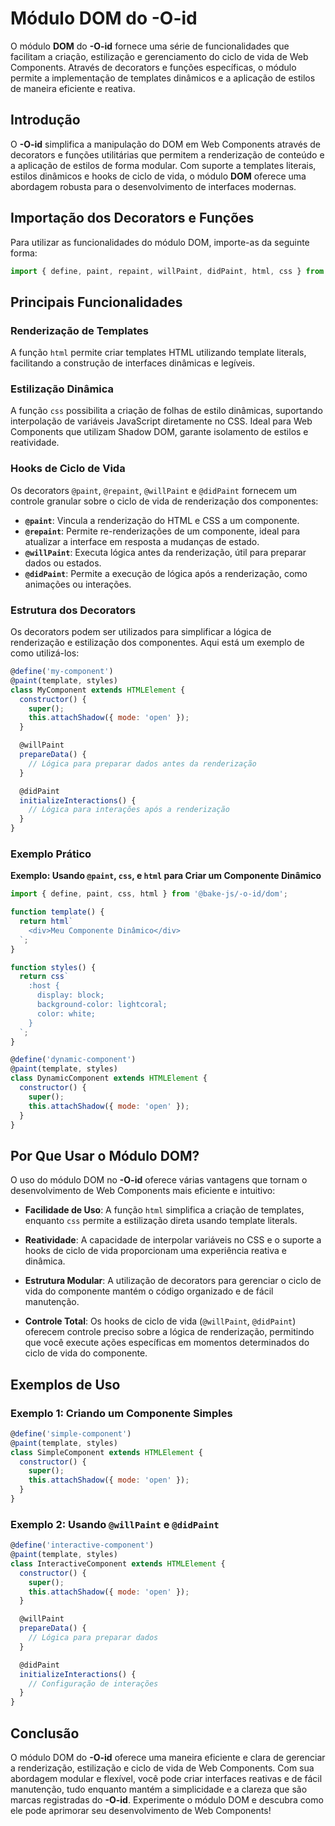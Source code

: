 # Módulo DOM do **-O-id**

O módulo **DOM** do **-O-id** fornece uma série de funcionalidades que facilitam a criação, estilização e gerenciamento do ciclo de vida de Web Components. Através de decorators e funções específicas, o módulo permite a implementação de templates dinâmicos e a aplicação de estilos de maneira eficiente e reativa.

## Introdução

O **-O-id** simplifica a manipulação do DOM em Web Components através de decorators e funções utilitárias que permitem a renderização de conteúdo e a aplicação de estilos de forma modular. Com suporte a templates literais, estilos dinâmicos e hooks de ciclo de vida, o módulo **DOM** oferece uma abordagem robusta para o desenvolvimento de interfaces modernas.

## Importação dos Decorators e Funções

Para utilizar as funcionalidades do módulo DOM, importe-as da seguinte forma:

```javascript
import { define, paint, repaint, willPaint, didPaint, html, css } from '@bake-js/-o-id/dom';
```

## Principais Funcionalidades

### Renderização de Templates

A função `html` permite criar templates HTML utilizando template literals, facilitando a construção de interfaces dinâmicas e legíveis.

### Estilização Dinâmica

A função `css` possibilita a criação de folhas de estilo dinâmicas, suportando interpolação de variáveis JavaScript diretamente no CSS. Ideal para Web Components que utilizam Shadow DOM, garante isolamento de estilos e reatividade.

### Hooks de Ciclo de Vida

Os decorators `@paint`, `@repaint`, `@willPaint` e `@didPaint` fornecem um controle granular sobre o ciclo de vida de renderização dos componentes:

- **`@paint`**: Vincula a renderização do HTML e CSS a um componente.
- **`@repaint`**: Permite re-renderizações de um componente, ideal para atualizar a interface em resposta a mudanças de estado.
- **`@willPaint`**: Executa lógica antes da renderização, útil para preparar dados ou estados.
- **`@didPaint`**: Permite a execução de lógica após a renderização, como animações ou interações.

### Estrutura dos Decorators

Os decorators podem ser utilizados para simplificar a lógica de renderização e estilização dos componentes. Aqui está um exemplo de como utilizá-los:

```javascript
@define('my-component')
@paint(template, styles)
class MyComponent extends HTMLElement {
  constructor() {
    super();
    this.attachShadow({ mode: 'open' });
  }

  @willPaint
  prepareData() {
    // Lógica para preparar dados antes da renderização
  }

  @didPaint
  initializeInteractions() {
    // Lógica para interações após a renderização
  }
}
```

### Exemplo Prático

**Exemplo: Usando `@paint`, `css`, e `html` para Criar um Componente Dinâmico**

```javascript
import { define, paint, css, html } from '@bake-js/-o-id/dom';

function template() {
  return html`
    <div>Meu Componente Dinâmico</div>
  `;
}

function styles() {
  return css`
    :host {
      display: block;
      background-color: lightcoral;
      color: white;
    }
  `;
}

@define('dynamic-component')
@paint(template, styles)
class DynamicComponent extends HTMLElement {
  constructor() {
    super();
    this.attachShadow({ mode: 'open' });
  }
}
```

## Por Que Usar o Módulo DOM?

O uso do módulo DOM no **-O-id** oferece várias vantagens que tornam o desenvolvimento de Web Components mais eficiente e intuitivo:

- **Facilidade de Uso**: A função `html` simplifica a criação de templates, enquanto `css` permite a estilização direta usando template literals.
  
- **Reatividade**: A capacidade de interpolar variáveis no CSS e o suporte a hooks de ciclo de vida proporcionam uma experiência reativa e dinâmica.

- **Estrutura Modular**: A utilização de decorators para gerenciar o ciclo de vida do componente mantém o código organizado e de fácil manutenção.

- **Controle Total**: Os hooks de ciclo de vida (`@willPaint`, `@didPaint`) oferecem controle preciso sobre a lógica de renderização, permitindo que você execute ações específicas em momentos determinados do ciclo de vida do componente.

## Exemplos de Uso

### Exemplo 1: Criando um Componente Simples

```javascript
@define('simple-component')
@paint(template, styles)
class SimpleComponent extends HTMLElement {
  constructor() {
    super();
    this.attachShadow({ mode: 'open' });
  }
}
```

### Exemplo 2: Usando `@willPaint` e `@didPaint`

```javascript
@define('interactive-component')
@paint(template, styles)
class InteractiveComponent extends HTMLElement {
  constructor() {
    super();
    this.attachShadow({ mode: 'open' });
  }

  @willPaint
  prepareData() {
    // Lógica para preparar dados
  }

  @didPaint
  initializeInteractions() {
    // Configuração de interações
  }
}
```

## Conclusão

O módulo DOM do **-O-id** oferece uma maneira eficiente e clara de gerenciar a renderização, estilização e ciclo de vida de Web Components. Com sua abordagem modular e flexível, você pode criar interfaces reativas e de fácil manutenção, tudo enquanto mantém a simplicidade e a clareza que são marcas registradas do **-O-id**. Experimente o módulo DOM e descubra como ele pode aprimorar seu desenvolvimento de Web Components!
